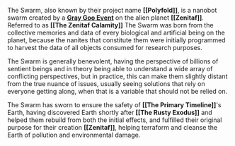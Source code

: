 The Swarm, also known by their project name **[[Polyfold]]**, is a nanobot swarm created by a **[Gray Goo Event](https://en.wikipedia.org/wiki/Gray_goo)** on the alien planet **[[Zenitaf]]**. Referred to as **[[The Zenitaf Calamity]]** The Swarm was born from the collective memories and data of every biological and artificial being on the planet, because the nanites that constitute them were initially programmed to harvest the data of all objects consumed for research purposes.

The Swarm is generally benevolent, having the perspective of billions of sentient beings and in theory being able to understand a wide array of conflicting perspectives, but in practice, this can make them slightly distant from the true nuance of issues, usually seeing solutions that rely on everyone getting along, when that is a variable that should not be relied on.

The Swarm has sworn to ensure the safety of **[[The Primary Timeline]]**'s Earth, having discovered Earth shortly after **[[The Rusty Exodus]]** and helped them rebuild from both the initial effects, and fulfilled their original purpose for their creation **[[Zenitaf]]**, helping terraform and cleanse the Earth of pollution and environmental damage.